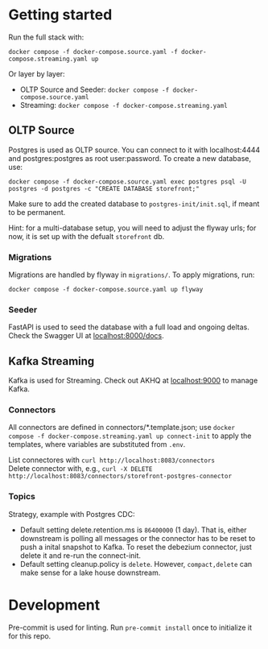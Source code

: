 # Getting started

Run the full stack with:

`docker compose -f docker-compose.source.yaml -f docker-compose.streaming.yaml up`

Or layer by layer:

- OLTP Source and Seeder: `docker compose -f docker-compose.source.yaml`
- Streaming: `docker compose -f docker-compose.streaming.yaml`

## OLTP Source

Postgres is used as OLTP source. You can connect to it with localhost:4444 and postgres:postgres as root user:password. To create a new database, use:

`docker compose -f docker-compose.source.yaml exec postgres psql -U postgres -d postgres -c "CREATE DATABASE storefront;"`

Make sure to add the created database to `postgres-init/init.sql`, if meant to be permanent.

Hint: for a multi-database setup, you will need to adjust the flyway urls; for now, it is set up with the defualt `storefront` db.

### Migrations

Migrations are handled by flyway in `migrations/`. To apply migrations, run:

`docker compose -f docker-compose.source.yaml up flyway`

### Seeder

FastAPI is used to seed the database with a full load and ongoing deltas. Check the Swagger UI at [localhost:8000/docs](http://localhost:8000/docs).

## Kafka Streaming

Kafka is used for Streaming. Check out AKHQ at [localhost:9000](http://localhost:9000) to manage Kafka.

### Connectors

All connectors are defined in connectors/\*.template.json; use `docker compose -f docker-compose.streaming.yaml up connect-init` to apply the templates, where variables are substituted from `.env`.

List connectores with `curl http://localhost:8083/connectors` \
Delete connector with, e.g., `curl -X DELETE http://localhost:8083/connectors/storefront-postgres-connector`

### Topics

Strategy, example with Postgres CDC:

- Default setting delete.retention.ms is `86400000` (1 day). That is, either downstream is polling all messages or the connector has to be reset to push a inital snapshot to Kafka. To reset the debezium connector, just delete it and re-run the connect-init.
- Default setting cleanup.policy is `delete`. However, `compact,delete` can make sense for a lake house downstream.

# Development

Pre-commit is used for linting. Run `pre-commit install` once to initialize it for this repo.
